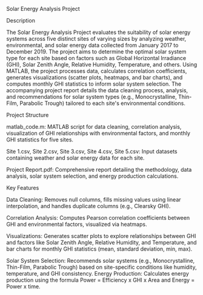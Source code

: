 Solar Energy Analysis Project

Description

The Solar Energy Analysis Project evaluates the suitability of solar energy systems across five distinct sites of varying sizes by analyzing weather, environmental, and solar energy data collected from January 2017 to December 2019. The project aims to determine the optimal solar system type for each site based on factors such as Global Horizontal Irradiance (GHI), Solar Zenith Angle, Relative Humidity, Temperature, and others. Using MATLAB, the project processes data, calculates correlation coefficients, generates visualizations (scatter plots, heatmaps, and bar charts), and computes monthly GHI statistics to inform solar system selection. The accompanying project report details the data cleaning process, analysis, and recommendations for solar system types (e.g., Monocrystalline, Thin-Film, Parabolic Trough) tailored to each site's environmental conditions.

Project Structure

matlab_code.m: MATLAB script for data cleaning, correlation analysis, visualization of GHI relationships with environmental factors, and monthly GHI statistics for five sites.

Site 1.csv, Site 2.csv, Site 3.csv, Site 4.csv, Site 5.csv: Input datasets containing weather and solar energy data for each site.

Project Report.pdf: Comprehensive report detailing the methodology, data analysis, solar system selection, and energy production calculations.

Key Features

Data Cleaning: Removes null columns, fills missing values using linear interpolation, and handles duplicate columns (e.g., Clearsky GHI).

Correlation Analysis: Computes Pearson correlation coefficients between GHI and environmental factors, visualized via heatmaps.

Visualizations: Generates scatter plots to explore relationships between GHI and factors like Solar Zenith Angle, Relative Humidity, and Temperature, and bar charts for monthly GHI statistics (mean, standard deviation, min, max).

Solar System Selection: Recommends solar systems (e.g., Monocrystalline, Thin-Film, Parabolic Trough) based on site-specific conditions like humidity, temperature, and GHI consistency.
Energy Production: Calculates energy production using the formula Power = Efficiency x GHI x Area and Energy = Power x time.
